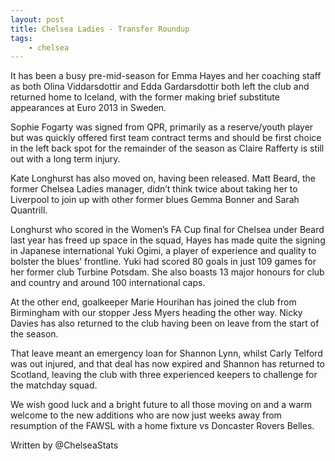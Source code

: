 ```yaml
---
layout: post
title: Chelsea Ladies - Transfer Roundup
tags:
	- chelsea
---
```


It has been a busy pre-mid-season for Emma Hayes and her coaching staff as both Olina Viddarsdottir and Edda Gardarsdottir both left the club and returned home to Iceland, with the former making brief substitute appearances at Euro 2013 in Sweden.

Sophie Fogarty was signed from QPR, primarily as a reserve/youth player but was quickly offered first team contract terms and should be first choice in the left back spot for the remainder of the season as Claire Rafferty is still out with a long term injury.

Kate Longhurst has also moved on, having been released. Matt Beard, the former Chelsea Ladies manager, didn’t think twice about taking her to Liverpool to join up with other former blues Gemma Bonner and Sarah Quantrill.

Longhurst who scored in the Women’s FA Cup final for Chelsea under Beard last year has freed up space in the squad, Hayes has made quite the signing in Japanese international Yuki Ogimi, a player of experience and quality to bolster the blues’ frontline. Yuki had scored 80 goals in just 109 games for her former club Turbine Potsdam. She also boasts 13 major honours for club and country and around 100 international caps.

At the other end, goalkeeper Marie Hourihan has joined the club from Birmingham with our stopper Jess Myers heading the other way. Nicky Davies has also returned to the club having been on leave from the start of the season.

That leave meant an emergency loan for Shannon Lynn, whilst Carly Telford was out injured, and that deal has now expired and Shannon has returned to Scotland, leaving the club with three experienced keepers to challenge for the matchday squad.

We wish good luck and a bright future to all those moving on and a warm welcome to the new additions who are now just weeks away from resumption of the FAWSL with a home fixture vs Doncaster Rovers Belles.

Written by @ChelseaStats
